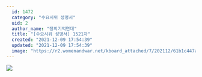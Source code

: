 ```yaml
---
  id: 1472
  category: "수요시위 성명서"
  uid: 2
  author_name: "정의기억연대"
  title: "[수요시위 성명서] 1521차"
  created: "2021-12-09 17:54:39"
  updated: "2021-12-09 17:54:39"
  image: "https://r2.womenandwar.net/kboard_attached/7/202112/61b1c447a50694453068.jpg"
---
```

![](https://r2.womenandwar.net/kboard_attached/7/202112/61b1c447a50694453068.jpg)